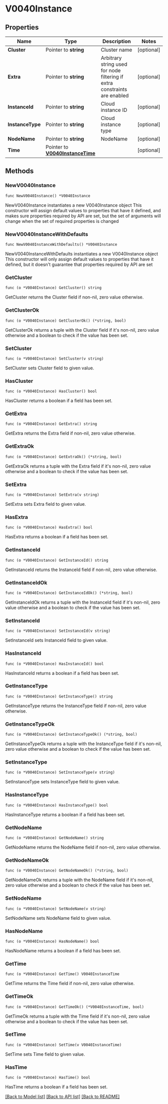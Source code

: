 # V0040Instance

## Properties

Name | Type | Description | Notes
------------ | ------------- | ------------- | -------------
**Cluster** | Pointer to **string** | Cluster name | [optional] 
**Extra** | Pointer to **string** | Arbitrary string used for node filtering if extra constraints are enabled | [optional] 
**InstanceId** | Pointer to **string** | Cloud instance ID | [optional] 
**InstanceType** | Pointer to **string** | Cloud instance type | [optional] 
**NodeName** | Pointer to **string** | NodeName | [optional] 
**Time** | Pointer to [**V0040InstanceTime**](V0040InstanceTime.md) |  | [optional] 

## Methods

### NewV0040Instance

`func NewV0040Instance() *V0040Instance`

NewV0040Instance instantiates a new V0040Instance object
This constructor will assign default values to properties that have it defined,
and makes sure properties required by API are set, but the set of arguments
will change when the set of required properties is changed

### NewV0040InstanceWithDefaults

`func NewV0040InstanceWithDefaults() *V0040Instance`

NewV0040InstanceWithDefaults instantiates a new V0040Instance object
This constructor will only assign default values to properties that have it defined,
but it doesn't guarantee that properties required by API are set

### GetCluster

`func (o *V0040Instance) GetCluster() string`

GetCluster returns the Cluster field if non-nil, zero value otherwise.

### GetClusterOk

`func (o *V0040Instance) GetClusterOk() (*string, bool)`

GetClusterOk returns a tuple with the Cluster field if it's non-nil, zero value otherwise
and a boolean to check if the value has been set.

### SetCluster

`func (o *V0040Instance) SetCluster(v string)`

SetCluster sets Cluster field to given value.

### HasCluster

`func (o *V0040Instance) HasCluster() bool`

HasCluster returns a boolean if a field has been set.

### GetExtra

`func (o *V0040Instance) GetExtra() string`

GetExtra returns the Extra field if non-nil, zero value otherwise.

### GetExtraOk

`func (o *V0040Instance) GetExtraOk() (*string, bool)`

GetExtraOk returns a tuple with the Extra field if it's non-nil, zero value otherwise
and a boolean to check if the value has been set.

### SetExtra

`func (o *V0040Instance) SetExtra(v string)`

SetExtra sets Extra field to given value.

### HasExtra

`func (o *V0040Instance) HasExtra() bool`

HasExtra returns a boolean if a field has been set.

### GetInstanceId

`func (o *V0040Instance) GetInstanceId() string`

GetInstanceId returns the InstanceId field if non-nil, zero value otherwise.

### GetInstanceIdOk

`func (o *V0040Instance) GetInstanceIdOk() (*string, bool)`

GetInstanceIdOk returns a tuple with the InstanceId field if it's non-nil, zero value otherwise
and a boolean to check if the value has been set.

### SetInstanceId

`func (o *V0040Instance) SetInstanceId(v string)`

SetInstanceId sets InstanceId field to given value.

### HasInstanceId

`func (o *V0040Instance) HasInstanceId() bool`

HasInstanceId returns a boolean if a field has been set.

### GetInstanceType

`func (o *V0040Instance) GetInstanceType() string`

GetInstanceType returns the InstanceType field if non-nil, zero value otherwise.

### GetInstanceTypeOk

`func (o *V0040Instance) GetInstanceTypeOk() (*string, bool)`

GetInstanceTypeOk returns a tuple with the InstanceType field if it's non-nil, zero value otherwise
and a boolean to check if the value has been set.

### SetInstanceType

`func (o *V0040Instance) SetInstanceType(v string)`

SetInstanceType sets InstanceType field to given value.

### HasInstanceType

`func (o *V0040Instance) HasInstanceType() bool`

HasInstanceType returns a boolean if a field has been set.

### GetNodeName

`func (o *V0040Instance) GetNodeName() string`

GetNodeName returns the NodeName field if non-nil, zero value otherwise.

### GetNodeNameOk

`func (o *V0040Instance) GetNodeNameOk() (*string, bool)`

GetNodeNameOk returns a tuple with the NodeName field if it's non-nil, zero value otherwise
and a boolean to check if the value has been set.

### SetNodeName

`func (o *V0040Instance) SetNodeName(v string)`

SetNodeName sets NodeName field to given value.

### HasNodeName

`func (o *V0040Instance) HasNodeName() bool`

HasNodeName returns a boolean if a field has been set.

### GetTime

`func (o *V0040Instance) GetTime() V0040InstanceTime`

GetTime returns the Time field if non-nil, zero value otherwise.

### GetTimeOk

`func (o *V0040Instance) GetTimeOk() (*V0040InstanceTime, bool)`

GetTimeOk returns a tuple with the Time field if it's non-nil, zero value otherwise
and a boolean to check if the value has been set.

### SetTime

`func (o *V0040Instance) SetTime(v V0040InstanceTime)`

SetTime sets Time field to given value.

### HasTime

`func (o *V0040Instance) HasTime() bool`

HasTime returns a boolean if a field has been set.


[[Back to Model list]](../README.md#documentation-for-models) [[Back to API list]](../README.md#documentation-for-api-endpoints) [[Back to README]](../README.md)


